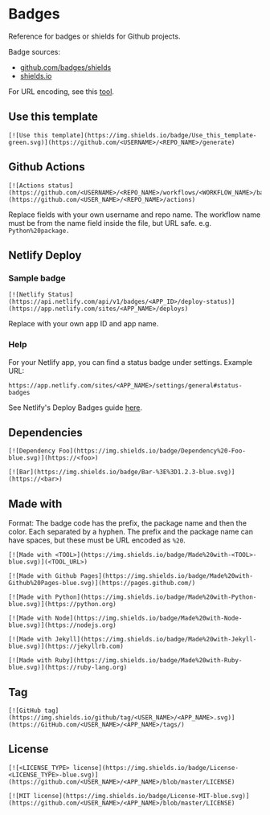 # Badges

Reference for badges or shields for Github projects.

Badge sources:

- [github.com/badges/shields](https://github.com/badges/shields)
- [shields.io](https://shields.io/)

For URL encoding, see this [tool](https://www.urlencoder.org/).

## Use this template

```
[![Use this template](https://img.shields.io/badge/Use_this_template-green.svg)](https://github.com/<USERNAME>/<REPO_NAME>/generate)
```

## Github Actions

```
[![Actions status](https://github.com/<USERNAME>/<REPO_NAME>/workflows/<WORKFLOW_NAME>/badge.svg)](https://github.com/<USER_NAME>/<REPO_NAME>/actions)
```

Replace fields with your own username and repo name. The workflow name must be from the name field inside the file, but URL safe. e.g. `Python%20package.`

## Netlify Deploy

### Sample badge

```
[![Netlify Status](https://api.netlify.com/api/v1/badges/<APP_ID>/deploy-status)](https://app.netlify.com/sites/<APP_NAME>/deploys)
```

Replace with your own app ID and app name.


### Help

For your Netlify app, you can find a status badge under settings. Example URL:

```
https://app.netlify.com/sites/<APP_NAME>/settings/general#status-badges
```

See Netlify's Deploy Badges guide [here](https://www.netlify.com/blog/2019/01/29/sharing-the-love-with-netlify-deployment-badges/).


## Dependencies

```
[![Dependency Foo](https://img.shields.io/badge/Dependency%20-Foo-blue.svg)](https://<foo>)
```

```
[![Bar](https://img.shields.io/badge/Bar-%3E%3D1.2.3-blue.svg)](https://<bar>)
```


## Made with

Format: The badge code has the prefix, the package name and then the color. Each separated by a hyphen. The prefix and the package name can have spaces, but these must be URL encoded as `%20`.

```
[![Made with <TOOL>](https://img.shields.io/badge/Made%20with-<TOOL>-blue.svg)](<TOOL_URL>)
```

```
[![Made with Github Pages](https://img.shields.io/badge/Made%20with-Github%20Pages-blue.svg)](https://pages.github.com/)

[![Made with Python](https://img.shields.io/badge/Made%20with-Python-blue.svg)](https://python.org)

[![Made with Node](https://img.shields.io/badge/Made%20with-Node-blue.svg)](https://nodejs.org)

[![Made with Jekyll](https://img.shields.io/badge/Made%20with-Jekyll-blue.svg)](https://jekyllrb.com)

[![Made with Ruby](https://img.shields.io/badge/Made%20with-Ruby-blue.svg)](https://ruby-lang.org)
```


## Tag

```
[![GitHub tag](https://img.shields.io/github/tag/<USER_NAME>/<APP_NAME>.svg)](https://GitHub.com/<USER_NAME>/<APP_NAME>/tags/)
```

## License

```
[![<LICENSE_TYPE> license](https://img.shields.io/badge/License-<LICENSE_TYPE>-blue.svg)](https://github.com/<USER_NAME>/<APP_NAME>/blob/master/LICENSE)
```

```
[![MIT license](https://img.shields.io/badge/License-MIT-blue.svg)](https://github.com/<USER_NAME>/<APP_NAME>/blob/master/LICENSE)
```
